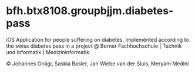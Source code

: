 bfh.btx8108.groupbjjm.diabetes-pass
===================================

iOS Application for people suffering on diabetes. 
Implemented according to the swiss diabetes pass in a project @ Berner Fachhochschule | Technik und Informatik | Medizininformatik

© Johannes Gnägi, Saskia Basler, Jan Wiebe van der Sluis, Meryam Medini